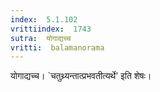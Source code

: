 ```yaml
---
index:  5.1.102
vrittiindex:  1743
sutra:  योगाद्यच्च
vritti:  balamanorama 
---
```


योगाद्यच्च। `चतुथ्र्यन्तात्प्रभवतीत्यर्थे' इति शेषः। 

